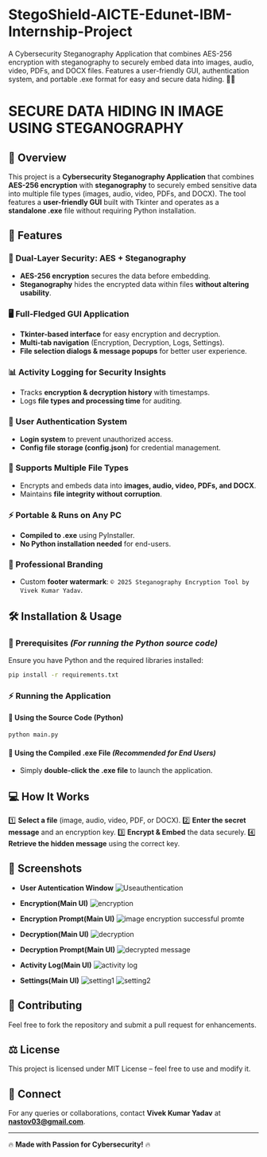 # StegoShield-AICTE-Edunet-IBM-Internship-Project
A Cybersecurity Steganography Application that combines AES-256 encryption with steganography to securely embed data into images, audio, video, PDFs, and DOCX files. Features a user-friendly GUI, authentication system, and portable .exe format for easy and secure data hiding. 🚀🔐

# **SECURE DATA HIDING IN IMAGE USING STEGANOGRAPHY**

## **📌 Overview**
This project is a **Cybersecurity Steganography Application** that combines **AES-256 encryption** with **steganography** to securely embed sensitive data into multiple file types (images, audio, video, PDFs, and DOCX). The tool features a **user-friendly GUI** built with Tkinter and operates as a **standalone .exe** file without requiring Python installation.

## **🚀 Features**

### **🔐 Dual-Layer Security: AES + Steganography**
- **AES-256 encryption** secures the data before embedding.
- **Steganography** hides the encrypted data within files **without altering usability**.

### **🖥️ Full-Fledged GUI Application**
- **Tkinter-based interface** for easy encryption and decryption.
- **Multi-tab navigation** (Encryption, Decryption, Logs, Settings).
- **File selection dialogs & message popups** for better user experience.

### **📊 Activity Logging for Security Insights**
- Tracks **encryption & decryption history** with timestamps.
- Logs **file types and processing time** for auditing.

### **🔑 User Authentication System**
- **Login system** to prevent unauthorized access.
- **Config file storage (config.json)** for credential management.

### **📁 Supports Multiple File Types**
- Encrypts and embeds data into **images, audio, video, PDFs, and DOCX**.
- Maintains **file integrity without corruption**.

### **⚡ Portable & Runs on Any PC**
- **Compiled to .exe** using PyInstaller.
- **No Python installation needed** for end-users.

### **🎨 Professional Branding**
- Custom **footer watermark**: `© 2025 Steganography Encryption Tool by Vivek Kumar Yadav`.

## **🛠️ Installation & Usage**
### **🔴 Prerequisites** *(For running the Python source code)*
Ensure you have Python and the required libraries installed:
```bash
pip install -r requirements.txt
```

### **⚡ Running the Application**
#### **🔹 Using the Source Code (Python)**
```bash
python main.py
```

#### **🔹 Using the Compiled .exe File** *(Recommended for End Users)*
- Simply **double-click the .exe file** to launch the application.

## **💻 How It Works**
1️⃣ **Select a file** (image, audio, video, PDF, or DOCX).
2️⃣ **Enter the secret message** and an encryption key.
3️⃣ **Encrypt & Embed** the data securely.
4️⃣ **Retrieve the hidden message** using the correct key.

## **📸 Screenshots** 
- **User Autentication Window**
 ![Useauthentication](https://github.com/user-attachments/assets/cef3cbcd-5958-440a-90b3-493f747a86f1)

- **Encryption(Main UI)**
 ![encryption](https://github.com/user-attachments/assets/354c6b08-1625-4cf9-9d0a-14e266b8f66b)

- **Encryption Prompt(Main UI)**
 ![image encryption successful promte](https://github.com/user-attachments/assets/b616fd1f-6bf3-4f48-b6a6-a4c154abd640)

- **Decryption(Main UI)**
 ![decryption](https://github.com/user-attachments/assets/49ae6a85-789e-420b-acee-9709645dbd6d)

- **Decryption Prompt(Main UI)**
 ![decrypted message](https://github.com/user-attachments/assets/3ff00ddf-5623-46fa-8dbd-f1922aa31377)

- **Activity Log(Main UI)**
 ![activity log](https://github.com/user-attachments/assets/29b32e66-1f5e-4863-88a6-0c920d6bffe6)

- **Settings(Main UI)**
 ![setting1](https://github.com/user-attachments/assets/04cb14af-e583-4706-a7f8-3313ee1736db)
 ![setting2](https://github.com/user-attachments/assets/dfc68772-9bad-4965-b5cb-68a05063bf60)

## **📝 Contributing**
Feel free to fork the repository and submit a pull request for enhancements.

## **⚖️ License**
This project is licensed under MIT License – feel free to use and modify it.

## **🤝 Connect**
For any queries or collaborations, contact **Vivek Kumar Yadav** at **nastov03@gmail.com**.

---

🔥 **Made with Passion for Cybersecurity!** 🔥


